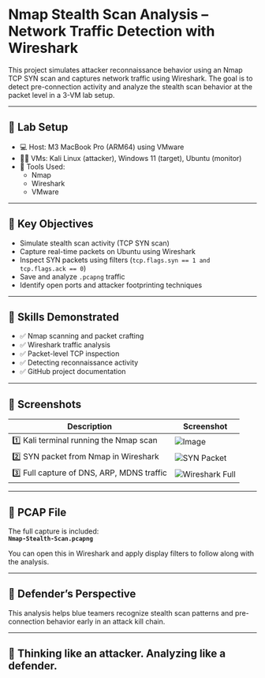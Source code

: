 # Nmap Stealth Scan Analysis – Network Traffic Detection with Wireshark

This project simulates attacker reconnaissance behavior using an Nmap TCP SYN scan and captures network traffic using Wireshark. The goal is to detect pre-connection activity and analyze the stealth scan behavior at the packet level in a 3-VM lab setup.

---

## 🧪 Lab Setup

- 💻 Host: M3 MacBook Pro (ARM64) using VMware
- 🐱‍💻 VMs: Kali Linux (attacker), Windows 11 (target), Ubuntu (monitor)
- 🔧 Tools Used:
  - Nmap
  - Wireshark
  - VMware

---

## 📌 Key Objectives

- Simulate stealth scan activity (TCP SYN scan)
- Capture real-time packets on Ubuntu using Wireshark
- Inspect SYN packets using filters (`tcp.flags.syn == 1 and tcp.flags.ack == 0`)
- Save and analyze `.pcapng` traffic
- Identify open ports and attacker footprinting techniques

---

## 🧠 Skills Demonstrated

- ✅ Nmap scanning and packet crafting
- ✅ Wireshark traffic analysis
- ✅ Packet-level TCP inspection
- ✅ Detecting reconnaissance activity
- ✅ GitHub project documentation

---

## 📸 Screenshots

| Description | Screenshot |
|------------|------------|
| 1️⃣ Kali terminal running the Nmap scan | ![Image](https://github.com/user-attachments/assets/84856b75-90dd-4555-838e-0010d0ec87e2) |
| 2️⃣ SYN packet from Nmap in Wireshark | ![SYN Packet](images/syn-packet-analysis.png) |
| 3️⃣ Full capture of DNS, ARP, MDNS traffic | ![Wireshark Full](images/wireshark-full-packetview.png) |

---

## 📂 PCAP File

The full capture is included:  
**`Nmap-Stealth-Scan.pcapng`**

You can open this in Wireshark and apply display filters to follow along with the analysis.

---

## 🔐 Defender’s Perspective

This analysis helps blue teamers recognize stealth scan patterns and pre-connection behavior early in an attack kill chain.

---

## 🧠 Thinking like an attacker. Analyzing like a defender.
